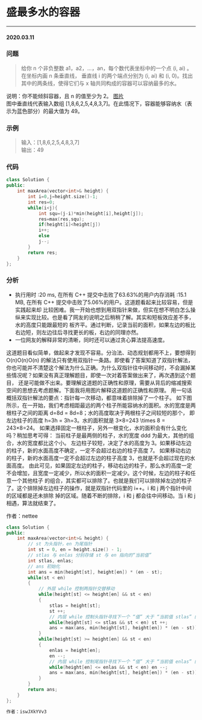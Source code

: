 # 盛最多水的容器
***
#### 2020.03.11

### 问题
>给你 n 个非负整数 a1，a2，...，an，每个数代表坐标中的一个点 (i, ai) 。在坐标内画 n 条垂直线，
垂直线 i 的两个端点分别为 (i, ai) 和 (i, 0)。找出其中的两条线，使得它们与 x 轴共同构成的容器可以容纳最多的水。

说明：你不能倾斜容器，且 n 的值至少为 2。
[图片](https://github.com/Lihao-me/Pictures/blob/master/maxArea.jpg)   
图中垂直线代表输入数组 [1,8,6,2,5,4,8,3,7]。在此情况下，容器能够容纳水（表示为蓝色部分）的最大值为 49。

### 示例
>输入：[1,8,6,2,5,4,8,3,7]    
输出：49

### 代码
```c++
class Solution {
public:
    int maxArea(vector<int>& height) {
        int i=0,j=height.size()-1;
        int res=0;
        while(i<j){
            int squ=(j-i)*min(height[i],height[j]);
            res=max(res,squ);
            if(height[i]<height[j])
            i++;
            else
            j--;
        }
        return res;
    }
};
```

### 分析
 - 执行用时 :20 ms, 在所有 C++ 提交中击败了63.63%的用户内存消耗 :15.1 MB, 在所有 C++ 提交中击败了5.06%的用户。这道题看起来比较容易，但是实践起来却
   比较困难。我一开始也想到用双指针来做，但实在想不明白怎么操纵来实现比较。也是看了网友的说明之后稍稍了解。其实和短板效应差不多，水的高度只能跟最短的
   板齐平。通过判断，记录当前的面积，如果左边的板比右边短，则左边往后寻找更长的板，右边的同理亦然。
 - 一位网友的解释非常的清晰，同时还可以通过贪心算法提高速度。
 
这道题目看似简单，做起来才发现不容易。分治法、动态规划都用不上，要想得到 O(n)O(n)O(n) 的解法只有使用双指针一条路。即使看了答案知道了双指针解法，
你也可能并不清楚这个解法为什么正确。为什么双指针往中间移动时，不会漏掉某些情况呢？如果没有真正理解题目，即使一次对着答案做出来了，再次遇到这个题目，
还是可能做不出来。要理解这道题的正确性和原理，需要从背后的缩减搜索空间的思想去考虑题解。下面我将用图片解释这道题的正确性和原理。
用一句话概括双指针解法的要点：指针每一次移动，都意味着排除掉了一个柱子。
如下图所示，在一开始，我们考虑相距最远的两个柱子所能容纳水的面积。水的宽度是两根柱子之间的距离 d=8d = 8d=8；水的高度取决于两根柱子之间较短的那个，
即左边柱子的高度 h=3h = 3h=3。水的面积就是 3×8=243 \times 8 = 243×8=24。
如果选择固定一根柱子，另外一根变化，水的面积会有什么变化吗？稍加思考可得：
当前柱子是最两侧的柱子，水的宽度 ddd 为最大，其他的组合，水的宽度都比这个小。
左边柱子较短，决定了水的高度为 3。如果移动左边的柱子，新的水面高度不确定，一定不会超过右边的柱子高度 7。
如果移动右边的柱子，新的水面高度一定不会超过左边的柱子高度 3，也就是不会超过现在的水面高度。
由此可见，如果固定左边的柱子，移动右边的柱子，那么水的高度一定不会增加，且宽度一定减少，所以水的面积一定减少。这个时候，左边的柱子和任意一个其他柱子
的组合，其实都可以排除了。也就是我们可以排除掉左边的柱子了。这个排除掉左边柱子的操作，就是双指针代码里的 i++。i 和 j 两个指针中间的区域都是还未排除
掉的区域。随着不断的排除，i 和 j 都会往中间移动。当 i 和 j相遇，算法就结束了。

作者：nettee

```c++
class Solution {
public:
    int maxArea(vector<int>& height) {
        // st 为头指针，en 为尾指针
        int st = 0, en = height.size() - 1;
        // stlas 与 enlas 分别存储 st 与 en 指向的“当前值”
        int stlas, enlas;
        // ans 初始化
        int ans = min(height[st], height[en]) * (en - st);
        while(st < en)
        {
            // 外层 while 控制两指针交替移动
            while(height[st] <= height[en] && st < en)
            {
                stlas = height[st];
                st ++;
                // 内层 while 控制头指针寻找下一个 “值” 大于 “当前值 stlas” 的位置
                while(height[st] <= stlas && st < en) st ++;
                ans = max(ans, min(height[st], height[en]) * (en - st));
            }
            while(height[st] >= height[en] && st < en)
            {
                enlas = height[en];
                en --;
                // 内层 while 控制尾指针寻找下一个 “值” 大于 “当前值 enlas” 的位置
                while(height[en] <= enlas && st < en) en --;
                ans = max(ans, min(height[st], height[en]) * (en - st));
            }
        }
        return ans;
    }
};

作者：iswJXkYVv3
